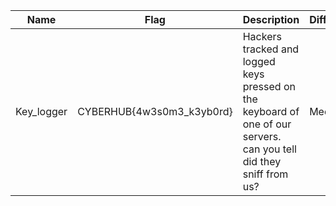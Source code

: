 Name|Flag|Description|Difficulty|Points
---|---|---|---|---
Key_logger|CYBERHUB{4w3s0m3_k3yb0rd}|Hackers tracked and logged keys pressed on the keyboard of one of our servers. can you tell did they sniff from us?|Medium|100